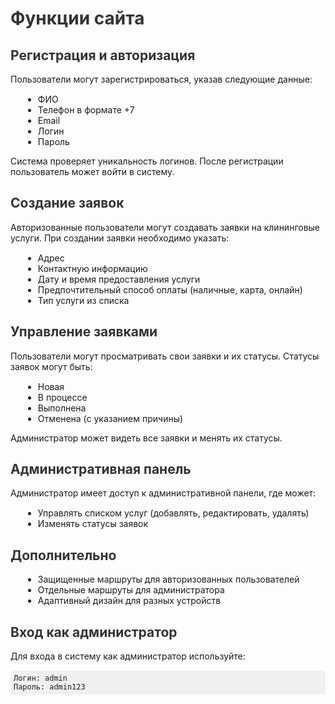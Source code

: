 <h1 style="color: #333;">Функции сайта</h1>
<h2 style="color: #333;">Регистрация и авторизация</h2>
    <p style="margin-bottom: 15px;">Пользователи могут зарегистрироваться, указав следующие данные:</p>
    <ul style="list-style-type: disc; margin-left: 20px;">
        <li>ФИО</li>
        <li>Телефон в формате +7</li>
        <li>Email</li>
        <li>Логин</li>
        <li>Пароль</li>
    </ul>
    <p style="margin-bottom: 15px;">Система проверяет уникальность логинов. После регистрации пользователь может войти в систему.</p>

<h2 style="color: #333;">Создание заявок</h2>
    <p style="margin-bottom: 15px;">Авторизованные пользователи могут создавать заявки на клининговые услуги. При создании заявки необходимо указать:</p>
    <ul style="list-style-type: disc; margin-left: 20px;">
        <li>Адрес</li>
        <li>Контактную информацию</li>
        <li>Дату и время предоставления услуги</li>
        <li>Предпочтительный способ оплаты (наличные, карта, онлайн)</li>
        <li>Тип услуги из списка</li>
    </ul>

<h2 style="color: #333;">Управление заявками</h2>
    <p style="margin-bottom: 15px;">Пользователи могут просматривать свои заявки и их статусы. Статусы заявок могут быть:</p>
    <ul style="list-style-type: disc; margin-left: 20px;">
        <li>Новая</li>
        <li>В процессе</li>
        <li>Выполнена</li>
        <li>Отменена (с указанием причины)</li>
    </ul>
    <p style="margin-bottom: 15px;">Администратор может видеть все заявки и менять их статусы.</p>

<h2 style="color: #333;">Административная панель</h2>
    <p style="margin-bottom: 15px;">Администратор имеет доступ к административной панели, где может:</p>
    <ul style="list-style-type: disc; margin-left: 20px;">
        <li>Управлять списком услуг (добавлять, редактировать, удалять)</li>
        <li>Изменять статусы заявок</li>
    </ul>

<h2 style="color: #333;">Дополнительно</h2>
    <ul style="list-style-type: disc; margin-left: 20px;">
        <li>Защищенные маршруты для авторизованных пользователей</li>
        <li>Отдельные маршруты для администратора</li>
        <li>Адаптивный дизайн для разных устройств</li>
    </ul>

<h2 style="color: #333;">Вход как администратор</h2>
    <p style="margin-bottom: 15px;">Для входа в систему как администратор используйте:</p>
    <pre style="background-color: #f0f0f0; padding: 5px; border-radius: 4px;"><code>Логин: admin
Пароль: admin123</code></pre>
